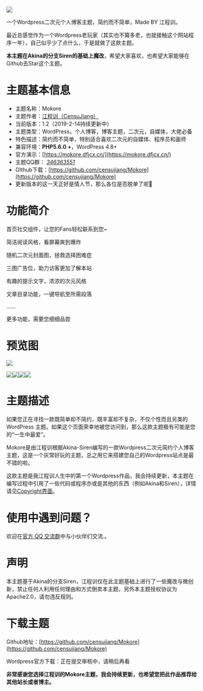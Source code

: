 #
![](http://img0.dfjcx.cn/2018/11/timg.jpg)

一个Wordpress二次元个人博客主题，简约而不简单，Made BY 江程训。

最近总感觉作为一个Wordpress老玩家（其实也不算多老，也就接触这个网站程序一年），自己似乎少了点什么，于是就做了这款主题。

**本主题在Akina的分支Siren的基础上魔改**，希望大家喜欢，也希望大家能够在Github去Star这个主题。

# 主题基本信息

-   主题名称：Mokore
-   主题作者：[江程训（CensuJiang）](https://dfjcx.cn/)
-   当前版本：1.2（2019-2-14持续更新中）
-   主题类型：WordPress，个人博客，博客主题，二次元，自媒体，大佬必备
-   特色描述：简约而不简单，特别适合喜欢二次元的自媒体、程序员和画师
-   兼容环境：**PHP5.6.0 +**，WordPress 4.8+
-   官方演示：[https://mokore.dfjcx.cn/](https://mokore.dfjcx.cn/)
-   主题QQ群： [_346363551_](http://shang.qq.com/wpa/qunwpa?idkey=d99e5a83cbba65cd3054bd38b0c9b6bb8cc524b32d269ccb5d67e6d46723f569)
-   GIthub下载：[https://github.com/censujiang/Mokore](https://github.com/censujiang/Mokore)
-   更新版本的这一天正好是情人节，那么各位是否脱单了呢🤣

# 功能简介

首页社交组件，让您的Fans轻松联系到您~

简洁阅读风格，看屏幕爽到爆炸

随机二次元封面图，拯救选择困难症

三图广告位，助力访客更加了解本站

有趣的提示文字，浓浓的次元风格

文章目录功能，一键导航至所需段落

......

更多功能，需要您细细品尝

# 预览图

![](http://img0.dfjcx.cn/2018/11/屏幕截图196.png)

![](http://img0.dfjcx.cn/2018/11/屏幕截图197.png)![](http://img0.dfjcx.cn/2018/11/屏幕截图198.png)![](http://img0.dfjcx.cn/2018/11/屏幕截图199.png)![](http://img0.dfjcx.cn/2018/11/屏幕截图200.png)

# 主题描述

如果您正在寻找一款既简单却不简约，既丰富却不复杂，不仅个性而且另类的WordPress 主题。如果这个页面荣幸地被您访问到，那么这款主题极有可能是您的“一生中最爱”。

Mokore是由江程训根据Akina-Siren编写的一款Wordpress二次元简约个人博客主题，这是一个灰常好玩的主题，总之用它来搭建您自己的Wordpress站点是最不错的啦。

这款主题是我江程训人生中的第一个Wordpress作品，我会持续更新，本主题在编写过程中引用了一些代码或程序亦或是其他的东西（例如Akina和Siren），详情请见[Copyright界面](https://mokore.dfjcx.cn/copyright)。

# 使用中遇到问题？

欢迎在[官方 QQ 交流群](http://shang.qq.com/wpa/qunwpa?idkey=d99e5a83cbba65cd3054bd38b0c9b6bb8cc524b32d269ccb5d67e6d46723f569)中与小伙伴们交流.。

# 声明

本主题基于Akina的分支Siren，江程训仅在此主题基础上进行了一些魔改与微创新，禁止任何人利用任何理由和方式倒卖本主题，另外本主题授权协议为Apache2.0，请勿违反规则。

# 下载主题

Github地址：[https://github.com/censujiang/Mokore](https://github.com/censujiang/Mokore)

Wordpress官方下载：正在提交审核中，请稍后再看

**非常感谢您选择江程训的Mokore主题，我会持续更新，也希望您把此作品推荐给其他站长或者博主。**
